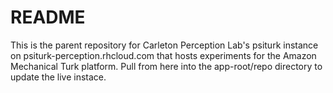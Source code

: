 # README #

This is the parent repository for Carleton Perception Lab's psiturk instance on psiturk-perception.rhcloud.com that hosts experiments for the Amazon Mechanical Turk platform. Pull from here into the app-root/repo directory to update the live instace.